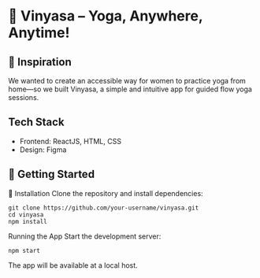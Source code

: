 # 🌿 Vinyasa – Yoga, Anywhere, Anytime!

## 🌟 Inspiration
We wanted to create an accessible way for women to practice yoga from home—so we built Vinyasa, a simple and intuitive app for guided flow yoga sessions.

## Tech Stack
- Frontend: ReactJS, HTML, CSS
- Design: Figma

## 🏁 Getting Started
🔧 Installation
Clone the repository and install dependencies:
```
git clone https://github.com/your-username/vinyasa.git
cd vinyasa
npm install
```

Running the App
Start the development server:
```
npm start
```

The app will be available at a local host.
